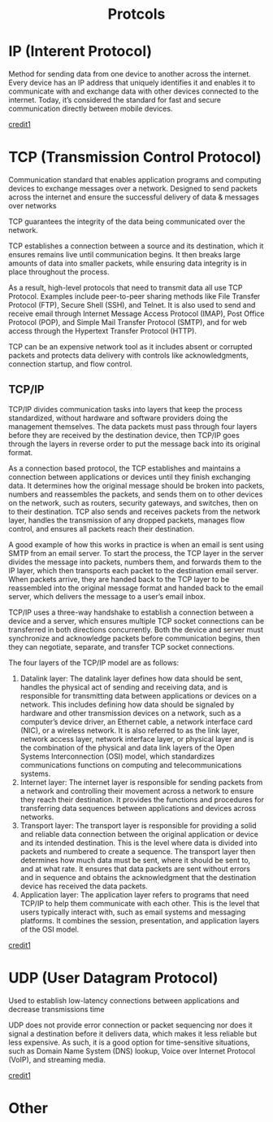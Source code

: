 <h1 align="center">Protcols</h1></center>

# IP (Interent Protocol)

Method for sending data from one device to another across the internet. Every device has an IP address that uniquely identifies it and enables it to communicate with and exchange data with other devices connected to the internet.  Today, it’s considered the standard for fast and secure communication directly between mobile devices.

[credit1](https://www.fortinet.com/resources/cyberglossary/tcp-ip)

# TCP (Transmission Control Protocol)
Communication standard that enables application programs and computing devices to exchange messages over a network. Designed to send packets across the internet and ensure the successful delivery of data & messages over networks

TCP guarantees the integrity of the data being communicated over the network. 

TCP establishes a connection between a source and its destination, which it ensures remains live until communication begins. It then breaks large amounts of data into smaller packets, while ensuring data integrity is in place throughout the process.

As a result, high-level protocols that need to transmit data all use TCP Protocol.  Examples include peer-to-peer sharing methods like File Transfer Protocol (FTP), Secure Shell (SSH), and Telnet. It is also used to send and receive email through Internet Message Access Protocol (IMAP), Post Office Protocol (POP), and Simple Mail Transfer Protocol (SMTP), and for web access through the Hypertext Transfer Protocol (HTTP).

TCP can be an expensive network tool as it includes absent or corrupted packets and protects data delivery with controls like acknowledgments, connection startup, and flow control.

## TCP/IP
TCP/IP divides communication tasks into layers that keep the process standardized, without hardware and software providers doing the management themselves. The data packets must pass through four layers before they are received by the destination device, then TCP/IP goes through the layers in reverse order to put the message back into its original format.

As a connection based protocol, the TCP establishes and maintains a connection between applications or devices until they finish exchanging data. It determines how the original message should be broken into packets, numbers and reassembles the packets, and sends them on to other devices on the network, such as routers, security gateways, and switches, then on to their destination. TCP also sends and receives packets from the network layer, handles the transmission of any dropped packets, manages flow control, and ensures all packets reach their destination.

A good example of how this works in practice is when an email is sent using SMTP from an email server. To start the process, the TCP layer in the server divides the message into packets, numbers them, and forwards them to the IP layer, which then transports each packet to the destination email server. When packets arrive, they are handed back to the TCP layer to be reassembled into the original message format and handed back to the email server, which delivers the message to a user’s email inbox.

TCP/IP uses a three-way handshake to establish a connection between a device and a server, which ensures multiple TCP socket connections can be transferred in both directions concurrently. Both the device and server must synchronize and acknowledge packets before communication begins, then they can negotiate, separate, and transfer TCP socket connections.

The four layers of the TCP/IP model are as follows:
1. Datalink layer: The datalink layer defines how data should be sent, handles the physical act of sending and receiving data, and is responsible for transmitting data between applications or devices on a network. This includes defining how data should be signaled by hardware and other transmission devices on a network, such as a computer’s device driver, an Ethernet cable, a network interface card (NIC), or a wireless network. It is also referred to as the link layer, network access layer, network interface layer, or physical layer and is the combination of the physical and data link layers of the Open Systems Interconnection (OSI) model, which standardizes communications functions on computing and telecommunications systems.
2. Internet layer: The internet layer is responsible for sending packets from a network and controlling their movement across a network to ensure they reach their destination. It provides the functions and procedures for transferring data sequences between applications and devices across networks.
3. Transport layer: The transport layer is responsible for providing a solid and reliable data connection between the original application or device and its intended destination. This is the level where data is divided into packets and numbered to create a sequence. The transport layer then determines how much data must be sent, where it should be sent to, and at what rate. It ensures that data packets are sent without errors and in sequence and obtains the acknowledgment that the destination device has received the data packets.
4. Application layer: The application layer refers to programs that need TCP/IP to help them communicate with each other. This is the level that users typically interact with, such as email systems and messaging platforms. It combines the session, presentation, and application layers of the OSI model.

[credit1](https://www.fortinet.com/resources/cyberglossary/tcp-ip)

# UDP (User Datagram Protocol)

Used to establish low-latency connections between applications and decrease transmissions time

UDP does not provide error connection or packet sequencing nor does it signal a destination before it delivers data, which makes it less reliable but less expensive. As such, it is a good option for time-sensitive situations, such as Domain Name System (DNS) lookup, Voice over Internet Protocol (VoIP), and streaming media.

[credit1](https://www.fortinet.com/resources/cyberglossary/tcp-ip)


# Other